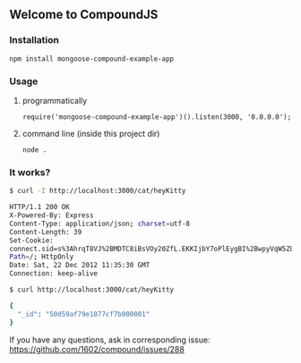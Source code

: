 ## Welcome to CompoundJS

### Installation

    npm install mongoose-compound-example-app

### Usage

1. programmatically

    `require('mongoose-compound-example-app')().listen(3000, '0.0.0.0');`

2. command line (inside this project dir)

    `node .`

### It works?

```sh
$ curl -I http://localhost:3000/cat/heyKitty

HTTP/1.1 200 OK
X-Powered-By: Express
Content-Type: application/json; charset=utf-8
Content-Length: 39
Set-Cookie:
connect.sid=s%3AhrqT8VJ%2BMDTC8iBsVOy20ZfL.EKKIjbY7oPlEygBI%2BwpyVqW5ZLPombojyDwh8cfkjq8;
Path=/; HttpOnly
Date: Sat, 22 Dec 2012 11:35:30 GMT
Connection: keep-alive

$ curl http://localhost:3000/cat/heyKitty

{
  "_id": "50d59af79e1077cf7b000001"
}
```

If you have any questions, ask in corresponding issue:
https://github.com/1602/compound/issues/288
